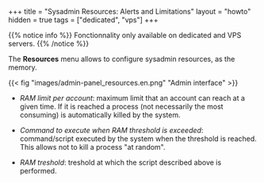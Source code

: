 +++
title = "Sysadmin Resources: Alerts and Limitations"
layout = "howto"
hidden = true
tags = ["dedicated", "vps"]
+++

{{% notice info %}}
Fonctionnality only available on dedicated and VPS servers.
{{% /notice %}}

The **Resources** menu allows to configure sysadmin resources, as the memory.

{{< fig "images/admin-panel_resources.en.png" "Admin interface" >}}

- *RAM limit per account*: maximum limit that an account can reach at a given time. If it is reached a process (not necessarily the most consuming) is automatically killed by the system.

- *Command to execute when RAM threshold is exceeded*: command/script executed by the system when the threshold is reached. This allows not to kill a process "at random".

- *RAM treshold*: treshold at which the script described above is performed.
